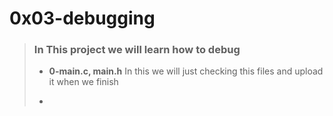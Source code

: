# 0x03-debugging

> ### In This project we will learn how to debug
>
> - **0-main.c, main.h** In this we will just checking this files and upload it when we finish
>
> - 
